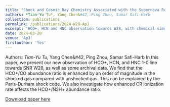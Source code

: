 ```yaml
---
title: "Shock and Cosmic Ray Chemistry Associated with the Supernova Remnant W28"
authors: *Tian-Yu Tu*, Yang Chen&#42, Ping Zhou, Samar Safi-Harb
collection: publications
permalink: /publications/2024-W28-ApJ
excerpt: 'HCO+, HCN and HNC observation towards W28, with chemical simulations. Enhanced HCO+/CO abundance ratio in shocked gas.'
date: 2024-03-20
venue: 'ApJ'
firstauthor: 'Yes'
---
```

Authors: *Tian-Yu Tu*, Yang Chen&#42, Ping Zhou, Samar Safi-Harb
In this paper, we present our new observation of HCO+, HCN, and HNC 1-0 line towards SNR W28, as well as some archival data. We find that the HCO+/CO abundance ratio is enhanced by an order of magnitude in the shocked gas compared with unshocked gas. This can be explained by the Paris-Durham shock code. We also investigate how enhanced CR ionization rate affects the HCO+/N2H+ abundance ratio. 

[Download paper here](http://academicpages.github.io/files/publications/2024_W28_ApJ.pdf)

